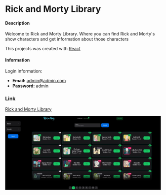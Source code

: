 # Rick and Morty Library

#### Description

Welcome to Rick and Morty Library. Where you can find Rick and Morty's show characters and get information about those characters

This projects was created with [React](https://react.dev/)

#### Information

Login information:

- **Email:** admin@admin.com
- **Password:** admin

### Link

[Rick and Morty Library](https://rick-and-morty-app-alpha-nine.vercel.app)

<div>
<a href="https://rick-and-morty-app-alpha-nine.vercel.app" target="_blank">
<img src="./public/projects/rickandmorty.webp">
</a>
</div>
